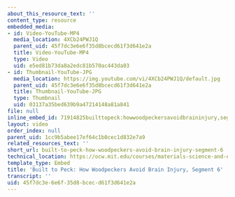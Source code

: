 ```yaml
---
about_this_resource_text: ''
content_type: resource
embedded_media:
- id: Video-YouTube-MP4
  media_location: 4XCb24PWJ1Q
  parent_uid: 45f7dc3e6e6f35d8bcecd61f3d641e2a
  title: Video-YouTube-MP4
  type: Video
  uid: e5ed81b73da8a2edc81b570ac443da03
- id: Thumbnail-YouTube-JPG
  media_location: https://img.youtube.com/vi/4XCb24PWJ1Q/default.jpg
  parent_uid: 45f7dc3e6e6f35d8bcecd61f3d641e2a
  title: Thumbnail-YouTube-JPG
  type: Thumbnail
  uid: 03137a35bed639b9a47214148a81a841
file: null
inline_embed_id: 71914825builttopeck:howwoodpeckersavoidbraininjury,segment638484711
layout: video
order_index: null
parent_uid: 1cc9b5abee17ef64c1b0cec1d832e7a9
related_resources_text: ''
short_url: built-to-peck-how-woodpeckers-avoid-brain-injury-segment-6
technical_location: https://ocw.mit.edu/courses/materials-science-and-engineering/3-054-cellular-solids-structure-properties-and-applications-spring-2015/woodpecker-videos/built-to-peck-how-woodpeckers-avoid-brain-injury-segment-6
template_type: Embed
title: 'Built to Peck: How Woodpeckers Avoid Brain Injury, Segment 6'
transcript: ''
uid: 45f7dc3e-6e6f-35d8-bcec-d61f3d641e2a
---
```

